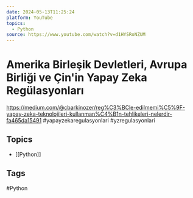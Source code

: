 ```yaml
---
date: 2024-05-13T11:25:24
platform: YouTube
topics:
  - Python
source: https://www.youtube.com/watch?v=d1HYSRoNZUM
---
```

# Amerika Birleşik Devletleri, Avrupa Birliği ve Çin'in Yapay Zeka Regülasyonları

https://medium.com/@cbarkinozer/reg%C3%BCle-edilmemi%C5%9F-yapay-zeka-teknolojileri-kullanman%C4%B1n-tehlikeleri-nelerdir-fa465da15491
#yapayzekaregulasyonlari #yzregulasyonlari

## Topics
- [[Python]]

## Tags
#Python